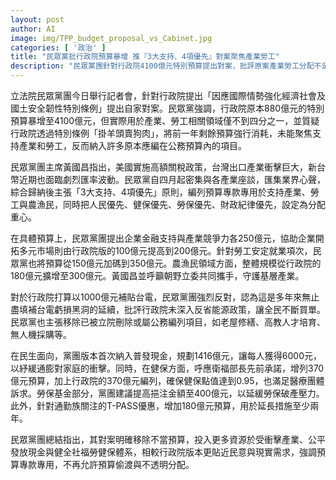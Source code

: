```yaml
---
layout: post
author: AI
image: img/TPP_budget_proposal_vs_Cabinet.jpg
categories: [ '政治' ]
title: "民眾黨批行政院預算暴增 推『3大支持、4項優先』對案聚焦產業勞工"
description: "民眾黨團針對行政院4100億元特別預算提出對案，批評原案產業勞工分配不足，主張預算專款專用、投資產業與基層，並首次納入1416億元普發現金，強調健保、勞保、通勤族增額補助，反對補貼台電虧損，訴求移除不當預算，推動更貼近民意與產業需求的分配方案。"
---
```

立法院民眾黨團今日舉行記者會，針對行政院提出「因應國際情勢強化經濟社會及國土安全韌性特別條例」提出自家對案。民眾黨強調，行政院原本880億元的特別預算暴增至4100億元，但實際用於產業、勞工相關領域僅不到四分之一，並質疑行政院透過特別條例「掛羊頭賣狗肉」，將前一年剩餘預算強行消耗，未能聚焦支持產業和勞工，反而納入許多原本應編在公務預算內的項目。

民眾黨團主席黃國昌指出，美國實施高額關稅政策，台灣出口產業衝擊巨大，新台幣近期也面臨劇烈匯率波動。民眾黨自四月起密集與各產業座談，匯集業界心聲，綜合歸納後主張「3大支持、4項優先」原則，編列預算專款專用於支持產業、勞工與農漁民，同時把人民優先、健保優先、勞保優先、財政紀律優先，設定為分配重心。

在具體預算上，民眾黨團提出企業金融支持與產業競爭力各250億元，協助企業開拓多元市場則由行政院版的100億元提高到200億元。針對勞工安定就業項次，民眾黨也將預算從150億元加碼到350億元。農漁民領域方面，整體規模從行政院的180億元擴增至300億元。黃國昌並呼籲朝野立委共同攜手，守護基層產業。

對於行政院打算以1000億元補貼台電，民眾黨團強烈反對，認為這是多年來無止盡填補台電虧損黑洞的延續，批評行政院未深入反省能源政策，讓全民不斷買單。民眾黨也主張移除已被立院刪除或屬公務編列項目，如老屋修繕、高教人才培育、無人機採購等。

在民生面向，黨團版本首次納入普發現金，規劃1416億元，讓每人獲得6000元，以紓緩通膨對家庭的衝擊。同時，在健保方面，呼應衛福部長先前承諾，增列370億元預算，加上行政院的370億元編列，確保健保點值達到0.95，也滿足醫療團體訴求。勞保基金部分，黨團建議提高挹注金額至400億元，以延緩勞保破產壓力。此外，針對通勤族關注的T-PASS優惠，增加180億元預算，用於延長措施至少兩年。

民眾黨團總結指出，其對案明確移除不當預算，投入更多資源於受衝擊產業、公平發放現金與健全社福勞健保體系，相較行政院版本更貼近民意與現實需求，強調預算專款專用，不再允許預算偷渡與不透明分配。